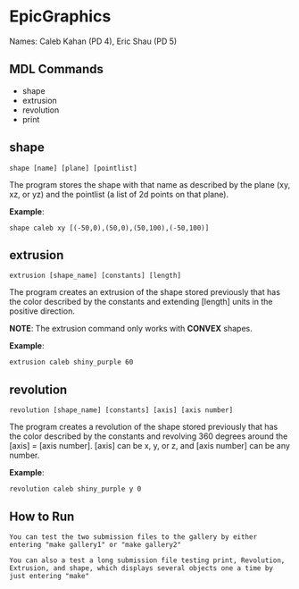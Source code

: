 # EpicGraphics

Names: Caleb Kahan (PD 4), Eric Shau (PD 5)

## MDL Commands

- shape
- extrusion
- revolution
- print

## shape

```
shape [name] [plane] [pointlist]
```

The program stores the shape with that name as described by the plane (xy, xz, or yz) and the pointlist (a list of 2d points on that plane).

**Example**:
```
shape caleb xy [(-50,0),(50,0),(50,100),(-50,100)]
```

## extrusion

```
extrusion [shape_name] [constants] [length]
```

The program creates an extrusion of the shape stored previously that has the color described by the constants and extending [length] units in the positive direction.

**NOTE**: The extrusion command only works with **CONVEX** shapes.

**Example**:
```
extrusion caleb shiny_purple 60
```

## revolution

```
revolution [shape_name] [constants] [axis] [axis number]
```

The program creates a revolution of the shape stored previously that has the color described by the constants and revolving 360 degrees around the [axis] = [axis number]. [axis] can be x, y, or z, and [axis number] can be any number.

**Example**:
```
revolution caleb shiny_purple y 0
```

## How to Run
```
You can test the two submission files to the gallery by either entering "make gallery1" or "make gallery2"
```
```
You can also a test a long submission file testing print, Revolution, Extrusion, and shape, which displays several objects one a time by just entering "make"
```
